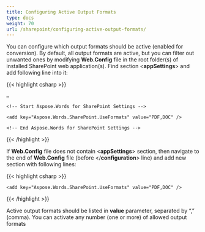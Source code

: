 ```yaml
---
title: Configuring Active Output Formats
type: docs
weight: 70
url: /sharepoint/configuring-active-output-formats/
---
```


You can configure which output formats should be active (enabled for conversion). By default, all output formats are active, but you can filter out unwanted ones by modifying **Web.Config** file in the root folder(s) of installed SharePoint web application(s). Find section <**appSettings**> and add following line into it:

{{< highlight csharp >}}

 <appSettings>

    …

    <!-- Start Aspose.Words for SharePoint Settings -->

    <add key="Aspose.Words.SharePoint.UseFormats" value="PDF,DOC" />

    <!-- End Aspose.Words for SharePoint Settings -->

  </appSettings>

{{< /highlight >}}

If **Web.Config** file does not contain <**appSettings**> section, then navigate to the end of **Web.Config** file (before </**configuration**> line) and add new section with following lines:

{{< highlight csharp >}}

   <!-- Start Aspose.Words for SharePoint Settings -->

  <appSettings>

    <add key="Aspose.Words.SharePoint.UseFormats" value="PDF,DOC" />

  </appSettings>

  <!-- End Aspose.Words for SharePoint Settings -->

</configuration>

{{< /highlight >}}

Active output formats should be listed in **value** parameter, separated by “,” (comma). You can activate any number (one or more) of allowed output formats
